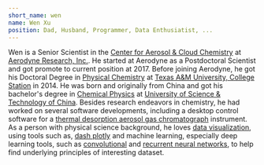 ```yaml
---
short_name: wen
name: Wen Xu
position: Dad, Husband, Programmer, Data Enthusiatist, ...
---
```


Wen is a Senior Scientist in the [Center for Aerosol & Cloud Chemistry](http://www.aerodyne.com/aerosol-cloud-chemistry) at [Aerodyne Research, Inc.](http://www.aerodyne.com). He started at Aerodyne as a Postdoctoral Scientist and got promote to current position at 2017. Before joining Aerodyne, he got his Doctoral Degree in [Physical Chemistry](https://en.wikipedia.org/wiki/Physical_chemistry) at [Texas A&M University, College Station](http://www.tamu.edu) in 2014. He was born and originally from China and got his bachelor's degree in [Chemical Physics](https://en.wikipedia.org/wiki/Chemical_physics) at [University of Science & Technology of China](http://en.ustc.edu.cn). Besides research endeavors in chemistry, he had worked on several software developments, including a desktop control software for a [thermal desorption aerosol gas chromatograph](https://sites.google.com/site/tagaerosol/software) instrument. As a person with physical science background, he loves [data visualization](https://en.wikipedia.org/wiki/Data_visualization), using tools such as, [dash plotly](https://dash.plot.ly) and machine learning, especially deep learning tools, such as [convolutional](http://cs231n.github.io/convolutional-networks/) and [recurrent neural networks](https://colah.github.io/posts/2015-08-Understanding-LSTMs/), to help find underlying principles of interesting dataset.